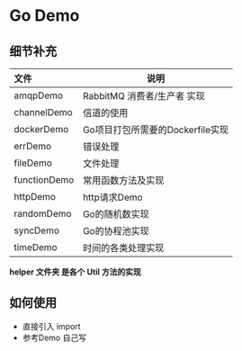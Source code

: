 # Go Demo

## 细节补充

|文件|说明|
|:----- |-----                           |
|amqpDemo | RabbitMQ 消费者/生产者 实现 |
|channelDemo | 信道的使用 |
|dockerDemo | Go项目打包所需要的Dockerfile实现 |
|errDemo | 错误处理 |
|fileDemo | 文件处理 |
|functionDemo | 常用函数方法及实现 |
|httpDemo | http请求Demo |
|randomDemo | Go的随机数实现 |
|syncDemo | Go的协程池实现 |
|timeDemo | 时间的各类处理实现 |

**helper 文件夹 是各个 Util 方法的实现**

## 如何使用
- 直接引入 import
- 参考Demo 自己写